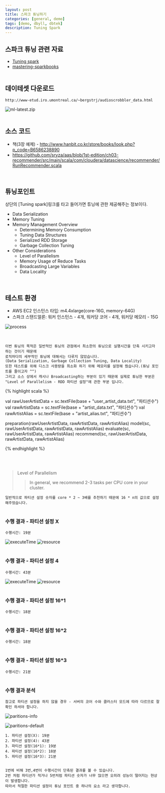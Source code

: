```yaml
---
layout: post
title: 스파크 튜닝하기
categories: [general, demo]
tags: [demo, dbyll, dbtek]
description: Tuning Spark
---
```


## 스파크 튜닝 관련 자료
- [Tuning spark](https://spark.apache.org/docs/latest/tuning.html)
- [mastering-sparkbooks](https://jaceklaskowski.gitbooks.io/mastering-apache-spark/content/spark-tuning.html)
<br><br>

## 데이테셋 다운로드
```
http://www-etud.iro.umontreal.ca/~bergstrj/audioscrobbler_data.html
```
![ml-latest.zip](/image/spark/tuning-spark-fileInfo.png)
<br><br>

## 소스 코드
- 책(3장 예제) - http://www.hanbit.co.kr/store/books/look.php?p_code=B6586238890
- https://github.com/sryza/aas/blob/1st-edition/ch03-recommender/src/main/scala/com/cloudera/datascience/recommender/RunRecommender.scala

<br>

## 튜닝포인트

상단의 [Tuning spark]링크를 타고 들어가면 튜닝에 관한 제공해주는 정보이다.

- Data Serialization
- Memory Tuning
- Memory Management Overview
    - Determining Memory Consumption
    - Tuning Data Structures
    - Serialized RDD Storage
    - Garbage Collection Tuning
- Other Considerations
    - Level of Parallelism
    - Memory Usage of Reduce Tasks
    - Broadcasting Large Variables
    - Data Locality

<br>

## 테스트 환경
- AWS EC2 인스턴스 타입: m4.4xlarge(core-16G, memory-64G)
- 스파크 스탠드얼론: 워커 인스턴스 - 4개, 워커당 코어 - 4개, 워커당 메모리 - 15G

![process](/image/spark/tuning-ec2-partition-0-process.png)

<br>

```
이번 튜닝의 목적은 일반적인 튜닝의 관점에서 최소한의 튜닝으로 실행시간을 단축 시키고자 하는 것이기 때문에
로직마다의 세부적인 튜닝에 대해서는 다루지 않았습니다.
(Data Serialization, Garbage Collection Tuning, Data Locality)
또한 테스트를 위해 디스크 사용량을 최소화 하기 위해 메모리를 설정해 줬습니다.(튜닝 포인트를 줄이고자 ^^)
그리고 소스 상에서 캐시나 Broadcasting하는 부분이 있기 때문에 실제로 튜닝한 부분은
"Level of Parallelism - RDD 파티션 설정"에 관한 부분 입니다.
```


{% highlight scala %}

val rawUserArtistData = sc.textFile(base + "user_artist_data.txt", "파티션수")
val rawArtistData = sc.textFile(base + "artist_data.txt", "파티션수")
val rawArtistAlias = sc.textFile(base + "artist_alias.txt", "파티션수")

preparation(rawUserArtistData, rawArtistData, rawArtistAlias)
model(sc, rawUserArtistData, rawArtistData, rawArtistAlias)
evaluate(sc, rawUserArtistData, rawArtistAlias)
recommend(sc, rawUserArtistData, rawArtistData, rawArtistAlias)

{% endhighlight %}

<br><br>

> Level of Parallelism
> > In general, we recommend 2-3 tasks per CPU core in your cluster.

`
일반적으로 파티션 설정 숫자를 core * 2 ~ 3배를 추천하기 때문에
16 * n의 값으로 설정해주었습니다.
`
<br><br>
### 수행 결과 - 파티션 설정 X
`수행시간: 19분`

![executeTime](/image/spark/tuning-ec2-partition-0-executeTime.png)
![resource](/image/spark/tuning-ec2-partition-0-resource.png)
<br><br>

### 수행 결과 - 파티션 설정 4
`수행시간: 43분`

![executeTime](/image/spark/tuning-ec2-partition-4-executeTime.png)
![resource](/image/spark/tuning-ec2-partition-4-resource.png)
<br><br>

### 수행 결과 - 파티션 설정 16*1
`수행시간: 18분`
<br><br>

### 수행 결과 - 파티션 설정 16*2
`수행시간: 18분`
<br><br>

### 수행 결과 - 파티션 설정 16*3
`수행시간: 21분`
<br><br>


### 수행 결과 분석

`참고로 파티션 설정을 하지 않을 경우 - 서버의 코어 수와 클러스터 모드에 따라 다르므로 잘 확인 하셔야 합니다.`

![paritions-info](/image/spark/tuning-ec2-parition-info.png)

![paritions-default](/image/spark/tuning-ec2-partition-default.png)

```
1. 파티션 설정(X): 19분
2. 파티션 설정(4): 43분
3. 파티션 설정(16*1): 19분
4. 파티션 설정(16*2): 18분
5. 파티션 설정(16*3): 21분


1번에 비해 3번,4번이 수행시간이 단축된 결과를 볼 수 있습니다.
2번 처럼 파티션가 적거나 5번처럼 파티션 숫자가 너무 많으면 오히려 성능이 떨어지는 현상이 발생합니다.
따라서 적절한 파티션 설정이 튜닝 포인트 중 하나의 요소 라고 생각합니다.
```

